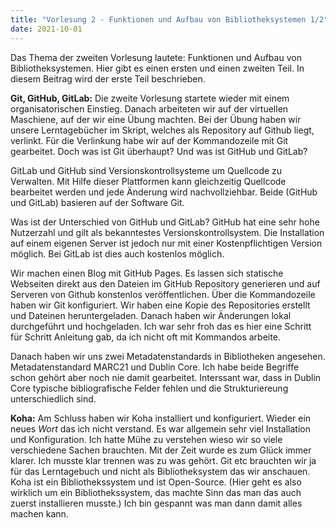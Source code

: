 ```yaml
---
title: "Vorlesung 2 - Funktionen und Aufbau von Bibliotheksystemen 1/2"
date: 2021-10-01
---
```


Das Thema der zweiten Vorlesung lautete: Funktionen und Aufbau von Bibliotheksystemen. Hier gibt es einen ersten und einen zweiten Teil. In diesem Beitrag wird der erste Teil beschrieben. 

**Git, GitHub, GitLab:** Die zweite Vorlesung startete wieder mit einem organisatorischen Einstieg. Danach arbeiteten wir auf der virtuellen Maschiene, auf der wir eine Übung machten. Bei der Übung haben wir unsere Lerntagebücher im Skript, welches als Repository auf Github liegt, verlinkt. Für die Verlinkung habe wir auf der Kommandozeile mit Git gearbeitet. Doch was ist Git überhaupt? Und was ist GitHub und GitLab?

GitLab und GitHub sind Versionskontrollsysteme um Quellcode zu Verwalten. Mit Hilfe dieser Plattformen kann gleichzeitig Quellcode bearbeitet werden und jede Änderung wird nachvollziehbar. Beide (GitHub und GitLab) basieren auf der Software Git.

Was ist der Unterschied von GitHub und GitLab? 
GitHub hat eine sehr hohe Nutzerzahl und gilt als bekanntestes Versionskontrollsystem. Die Installation auf einem eigenen Server ist jedoch nur mit einer Kostenpflichtigen Version möglich. Bei GitLab ist dies auch kostenlos möglich. 

Wir machen einen Blog mit GitHub Pages. Es lassen sich statische Webseiten direkt aus den Dateien im GitHub Repository generieren und auf Serveren von Github konstenlos veröffentlichen. Über die Kommandozeile haben wir Git konfiguriert. Wir haben eine Kopie des Repositories erstellt und Dateinen heruntergeladen. Danach haben wir Änderungen lokal durchgeführt und hochgeladen. Ich war sehr froh das es hier eine Schritt für Schritt Anleitung gab, da ich nicht oft mit Kommandos arbeite. 

Danach haben wir uns zwei Metadatenstandards in Bibliotheken angesehen. Metadatenstandard MARC21 und Dublin Core. Ich habe beide Begriffe schon gehört aber noch nie damit gearbeitet. Interssant war, dass in Dublin Core typische bibliografische Felder fehlen und die Strukturiereung unterschiedlich sind.

**Koha:** Am Schluss haben wir Koha installiert und konfiguriert. Wieder ein neues *Wort* das ich nicht verstand. Es war allgemein sehr viel Installation und Konfiguration. Ich hatte Mühe zu verstehen wieso wir so viele verschiedene Sachen brauchten. Mit der Zeit wurde es zum Glück immer klarer. Ich musste klar trennen was zu was gehört. Git etc brauchten wir ja für das Lerntagebuch und nicht als Bibliotheksystem das wir anschauen. Koha ist ein Bibliothekssystem und ist Open-Source. (Hier geht es also wirklich um ein Bibliothekssystem, das machte Sinn das man das auch zuerst installieren musste.) Ich bin gespannt was man dann damit alles machen kann.

